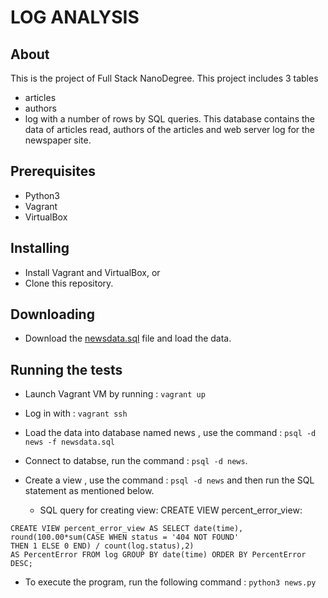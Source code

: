 # LOG ANALYSIS

## About

This is the project of Full Stack NanoDegree. This project includes 3 tables 
- articles
- authors
- log
 with a number of rows by SQL queries. This database contains the data of articles read, authors of the articles and web server log for the newspaper site.

## Prerequisites

- Python3
- Vagrant
- VirtualBox

## Installing

- Install Vagrant and VirtualBox, or
- Clone this repository.

## Downloading

- Download the [newsdata.sql](https://d17h27t6h515a5.cloudfront.net/topher/2016/August/57b5f748_newsdata/newsdata.zip) file and load the data.


## Running the tests

- Launch Vagrant VM by running :
	`vagrant up`
- Log in with :
	`vagrant ssh`

- Load the data into database named news , use the command :
	`psql -d news -f newsdata.sql`

- Connect to databse, run the command :
	`psql -d news`.

- Create a view , use the command :
	`psql -d news`
and then run the SQL statement as mentioned below.

    * SQL query for creating view: CREATE VIEW percent_error_view:
```
CREATE VIEW percent_error_view AS SELECT date(time),
round(100.00*sum(CASE WHEN status = '404 NOT FOUND'
THEN 1 ELSE 0 END) / count(log.status),2)
AS PercentError FROM log GROUP BY date(time) ORDER BY PercentError DESC;
```

- To execute the program, run the following command :
	`python3 news.py`

